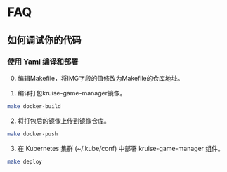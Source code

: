 # FAQ

## 如何调试你的代码

### 使用 Yaml 编译和部署

0) 编辑Makefile，将IMG字段的值修改为Makefile的仓库地址。

1) 编译打包kruise-game-manager镜像。

```bash
make docker-build
```

2) 将打包后的镜像上传到镜像仓库。

```bash
make docker-push
```

3) 在 Kubernetes 集群 (~/.kube/conf) 中部署 kruise-game-manager 组件。

```bash
make deploy
```

